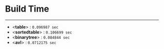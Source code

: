 # Build Time
---
- <**table**> : `0.096987 sec`
- <**sortedtable**> : `0.106699 sec`
- <**binarytree**> : `0.084844 sec`
- <**avl**> : `0.0712175 sec`
